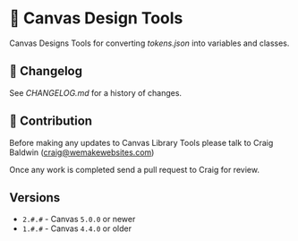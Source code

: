 # 🎨 Canvas Design Tools

Canvas Designs Tools for converting _tokens.json_ into variables and classes.

## 📅 Changelog

See *CHANGELOG.md* for a history of changes.

## 🤝 Contribution

Before making any updates to Canvas Library Tools please talk to Craig Baldwin (craig@wemakewebsites.com)

Once any work is completed send a pull request to Craig for review.

## Versions

* `2.#.#` - Canvas `5.0.0` or newer
* `1.#.#` - Canvas `4.4.0` or older
